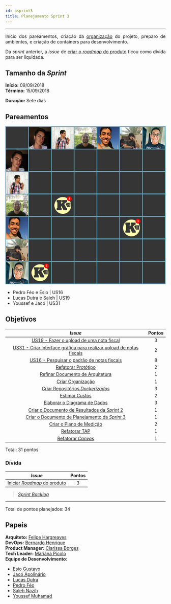 ```yaml
---
id: psprint3   
title: Planejamento Sprint 3 
---
```


***    
<p align="justify">
Início dos pareamentos, criação da <a href="https://github.com/Kalkuli">organização</a> do projeto, preparo de ambientes, e criação de containers para desenvolvimento.
</p>
<p align="justify">
Da <i>sprint</i> anterior, a <i>issue</i> de <a href="https://github.com/fga-eps-mds/PDF2Knowledge/issues/8">criar o <i>roadmap</i> do produto</a> ficou como dívida para ser liquidada.
</p>


## Tamanho da _Sprint_      
**Início:** 09/09/2018   
**Término:** 15/09/2018   

**Duração:** Sete dias   

## Pareamentos   
 
![S1](assets/quadro-de-pareamento-s1.png "Pareamentos Sprint 3")

- Pedro Féo e Ésio | US16
- Lucas Dutra e Saleh | US19
- Youssef e Jacó | US31

## Objetivos   

|     _Issue_      |    Pontos   |
|:--------------:|:---------:|
|[US19 - Fazer o upload de uma nota fiscal ](https://github.com/fga-eps-mds/2018.2-Kalkuli/issues/46) | 3 |
|[US31 - Criar interface gráfica para realizar upload de notas fiscais](https://github.com/fga-eps-mds/2018.2-Kalkuli/issues/48) | 2 |    
|[US16 - Pesquisar o padrão de notas fiscais](https://github.com/fga-eps-mds/2018.2-Kalkuli/issues/49)| 8|
|[Refatorar Protótipo](https://github.com/fga-eps-mds/2018.2-Kalkuli/issues/50) |2|
|[Refinar Documento de Arquitetura](https://github.com/fga-eps-mds/2018.2-Kalkuli/issues/51) |1|
|[Criar Organização](https://github.com/fga-eps-mds/2018.2-Kalkuli/issues/52)  |1|
|[Criar Repositórios _Dockerizados_](https://github.com/fga-eps-mds/2018.2-Kalkuli/issues/53)|3|
|[Estimar Custos](https://github.com/fga-eps-mds/2018.2-Kalkuli/issues/54)|2|
|[Elaborar o Diagrama de Dados](https://github.com/fga-eps-mds/2018.2-Kalkuli/issues/55) |3|
|[Criar o Documento de Resultados da _Sprint_ 2](https://github.com/fga-eps-mds/2018.2-Kalkuli/issues/56)|1 |
|[Criar o Documento de Planejamento da _Sprint_ 3](https://github.com/fga-eps-mds/2018.2-Kalkuli/issues/57)|1|  
|[Criar o Plano de Medição](https://github.com/fga-eps-mds/2018.2-Kalkuli/issues/58)|2|  
|[Refatorar TAP](https://github.com/fga-eps-mds/2018.2-Kalkuli/issues/59)|1|  
|[Refatorar _Canvas_](https://github.com/fga-eps-mds/2018.2-Kalkuli/issues/60)|1|

Total: 31 pontos

### Dívida    

|     _Issue_      |    Pontos   |
|:--------------:|:---------:|
|[Iniciar _Roadmap_ do produto](https://github.com/fga-eps-mds/PDF2Knowledge/issues/8) | 3 |

> [_Sprint_ _Backlog_](https://github.com/fga-eps-mds/2018.2-Kalkuli/milestone/4)  

***

Total de pontos planejados: 34

## Papeis

**Arquiteto:** [Felipe Hargreaves](https://github.com/Hargre)   
**DevOps:** [Bernardo Henrique](https://github.com/bernardohrl)  
**Product Manager:** [Clarissa Borges](https://github.com/clarissalimab)    
**Tech Leader:** [Mariana Pícolo](https://github.com/MarianaPicolo)   
**Equipe de Desenvolvimento:** 
- [Esio Gustavo](https://github.com/EsioFreitas)   
- [Jacó Apolinário](https://github.com/Jacoapolinario)   
- [Lucas Dutra](https://github.com/lucasdutraf)   
- [Pedro Féo](https://github.com/Phe0)   
- [Saleh Nazih](https://github.com/devsalula)
- [Youssef Muhamad](https://github.com/youssef-md)   